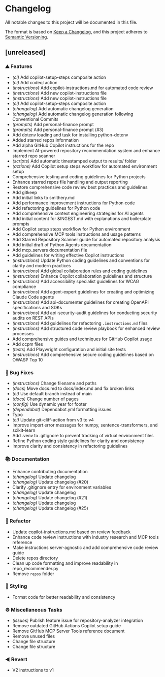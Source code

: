 # Changelog

All notable changes to this project will be documented in this file.

The format is based on [Keep a Changelog](https://keepachangelog.com/en/1.0.0/),
and this project adheres to [Semantic Versioning](https://semver.org/spec/v2.0.0.html).

## [unreleased]

### ⛰️  Features

- *(ci)* Add copilot-setup-steps composite action
- *(ci)* Add codeql action
- *(instructions)* Add copilot-instructions.md for automated code review
- *(instructions)* Add new copilot-instructions file
- *(instructions)* Add new copilot-instructions file
- *(ci)* Add copilot-setup-steps composite action
- *(changelog)* Add automatic changelog generation
- *(changelog)* Add automatic changelog generation following Conventional Commits
- *(prompts)* Add personal-finance prompt
- *(prompts)* Add personal-finance prompt (#3)
- Add dotenv loading and task for installing python-dotenv
- Added starred repos information
- Add alpha GitHub Copilot instructions for the repo
- Implement AI-powered repository recommendation system and enhance starred repo scanner
- *(scripts)* Add automatic timestamped output to results/ folder
- *(actions)* Add Copilot setup steps workflow for automated environment setup
- Comprehensive testing and coding guidelines for Python projects
- Enhance starred repos file handling and output reporting
- Restore comprehensive code review best practices and guidelines
- Add gitkeep
- Add initial links to smithery.md
- Add performance improvement instructions for Python code
- Add refactoring guidelines for Python code
- Add comprehensive context engineering strategies for AI agents
- Add initial content for &INGEST.md with explanations and boilerplate prompts
- Add Copilot setup steps workflow for Python environment
- Add comprehensive MCP tools instructions and usage patterns
- Add Starred Repository Scanner guide for automated repository analysis
- Add initial draft of Python Agents documentation
- Add mcp_servers documentation file
- Add guidelines for writing effective Copilot instructions
- *(instructions)* Update Python coding guidelines and conventions for clarity and modern practices
- *(instructions)* Add global collaboration rules and coding guidelines
- *(instructions)* Enhance Copilot collaboration guidelines and structure
- *(instructions)* Add accessibility specialist guidelines for WCAG compliance
- *(instructions)* Add agent-expert guidelines for creating and optimizing Claude Code agents
- *(instructions)* Add api-documenter guidelines for creating OpenAPI specifications and SDKs
- *(instructions)* Add api-security-audit guidelines for conducting security audits on REST APIs
- *(instructions)* Add guidelines for refactoring `.instructions.md` files
- *(instructions)* Add structured code review playbook for enhanced review processes
- Add comprehensive guides and techniques for GitHub Copilot usage
- Add ccpm files
- *(tests)* Add Playwright configuration and initial site tests
- *(instructions)* Add comprehensive secure coding guidelines based on OWASP Top 10

### 🐛 Bug Fixes

- *(instructions)* Change filename and paths
- *(docs)* Move docs.md to docs/index.md and fix broken links
- *(ci)* Use default branch instead of main
- *(docs)* Change number of pages
- *(config)* Use dynamic year for footer
- *(dependabot)* Dependabot.yml formatting issues
- Typo
- *(ci)* Update git-cliff-action from v3 to v4
- Improve import error messages for numpy, sentence-transformers, and scikit-learn
- Add .venv to .gitignore to prevent tracking of virtual environment files
- Refine Python coding style guidelines for clarity and consistency
- Improve clarity and consistency in refactoring guidelines

### 📚 Documentation

- Enhance contributing documentation
- *(changelog)* Update changelog
- *(changelog)* Update changelog (#20)
- Clarify .gitignore entry for environment variables
- *(changelog)* Update changelog
- *(changelog)* Update changelog (#21)
- *(changelog)* Update changelog
- *(changelog)* Update changelog (#25)

### 🚜 Refactor

- Update copilot-instructions.md based on review feedback
- Enhance code review instructions with industry research and MCP tools reference
- Make instructions server-agnostic and add comprehensive code review guide
- Delete repos directory
- Clean up code formatting and improve readability in repo_recommender.py
- Remove `repos` folder

### 🎨 Styling

- Format code for better readability and consistency

### ⚙️ Miscellaneous Tasks

- *(issues)* Publish feature issue for repository-analyzer integration
- Remove outdated GitHub Actions Copilot setup guide
- Remove GitHub MCP Server Tools reference document
- Remove unused files
- Change file structure
- Change file structure

### ◀️ Revert

- V2 instructions to v1

<!-- generated by git-cliff -->
